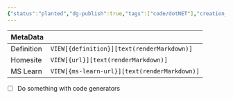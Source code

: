 ```yaml
---
{"status":"planted","dg-publish":true,"tags":["code/dotNET"],"creation_date":"2024-05-06 13:17","definition":"undefined","ms-learn-url":"undefined","url":"undefined","aliases":null,"permalink":"/code/source-generators/","dgPassFrontmatter":true}
---
```



| MetaData   |                                              |
| ---------- | -------------------------------------------- |
| Definition | `VIEW[{definition}][text(renderMarkdown)]`   |
| Homesite   | `VIEW[{url}][text(renderMarkdown)]`          |
| MS Learn   | `VIEW[{ms-learn-url}][text(renderMarkdown)]` |
- [ ] Do something with code generators